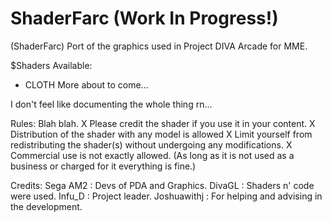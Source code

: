 # ShaderFarc (Work In Progress!)
(ShaderFarc) Port of the graphics used in Project DIVA Arcade for MME.

$Shaders Available:
 - CLOTH
More about to come...

I don't feel like documenting the whole thing rn...

Rules:
Blah blah.
X Please credit the shader if you use it in your content.
X Distribution of the shader with any model is allowed
X Limit yourself from redistributing the shader(s) without undergoing any modifications.
X Commercial use is not exactly allowed. (As long as it is not used as a business or charged for it everything is fine.)

Credits:
Sega AM2    : Devs of PDA and Graphics.
DivaGL      : Shaders n' code were used.
Infu_D      : Project leader.
Joshuawithj : For helping and advising in the development.

